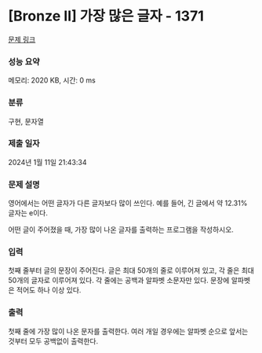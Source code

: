 # [Bronze II] 가장 많은 글자 - 1371 

[문제 링크](https://www.acmicpc.net/problem/1371) 

### 성능 요약

메모리: 2020 KB, 시간: 0 ms

### 분류

구현, 문자열

### 제출 일자

2024년 1월 11일 21:43:34

### 문제 설명

<p>영어에서는 어떤 글자가 다른 글자보다 많이 쓰인다. 예를 들어, 긴 글에서 약 12.31% 글자는 e이다.</p>

<p>어떤 글이 주어졌을 때, 가장 많이 나온 글자를 출력하는 프로그램을 작성하시오.</p>

### 입력 

 <p>첫째 줄부터 글의 문장이 주어진다. 글은 최대 50개의 줄로 이루어져 있고, 각 줄은 최대 50개의 글자로 이루어져 있다. 각 줄에는 공백과 알파벳 소문자만 있다. 문장에 알파벳은 적어도 하나 이상 있다.</p>

### 출력 

 <p>첫째 줄에 가장 많이 나온 문자를 출력한다. 여러 개일 경우에는 알파벳 순으로 앞서는 것부터 모두 공백없이 출력한다.</p>

